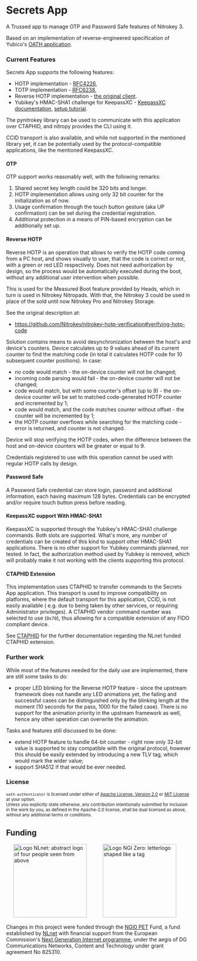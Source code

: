 <!--
Copyright (C) 2023 Nitrokey GmbH
SPDX-License-Identifier: CC0-1.0
-->

# Secrets App

A Trussed app to manage OTP and Password Safe features of Nitrokey 3.

Based on an implementation of reverse-engineered specification of Yubico's [OATH application][yubico-oath].

[trussed]: https://trussed.dev

[yubico-oath]: https://developers.yubico.com/OATH/YKOATH_Protocol.html

### Current Features

Secrets App supports the following features:

- HOTP implementation - [RFC4226],
- TOTP implementation - [RFC6238],
- Reverse HOTP implementation - [the original client][hotp-verif].
- Yubikey's HMAC-SHA1 challenge for KeepassXC - [KeepassXC documentation][keepass-docs], [setup tutorial][hmac-tutorial].

The pynitrokey library can be used to communicate with this application over CTAPHID, and nitropy provides the CLI using
it.

CCID transport is also available, and while not supported in the mentioned library yet, it can be potentially used by
the protocol-compatible applications, like the mentioned KeepassXC.

[RFC4226]: https://www.rfc-editor.org/rfc/rfc4226

[RFC6238]: https://www.rfc-editor.org/rfc/rfc6238

[hotp-verif]: https://github.com/Nitrokey/nitrokey-hotp-verification#verifying-hotp-code
[keepass-docs]: https://keepassxc.org/docs/
[hmac-tutorial]: https://docs.yubikey.wiki/tutorials/keepassxc

#### OTP

OTP support works reasonably well, with the following remarks:

1. Shared secret key length could be 320 bits and longer.
2. HOTP implementation allows using only 32 bit counter for the initialization as of now.
3. Usage confirmation through the touch button gesture (aka UP confirmation) can be set during the credential
   registration.
4. Additional protection in a means of PIN-based encryption can be additionally set up.

#### Reverse HOTP

Reverse HOTP is an operation that allows to verify the HOTP code coming from a PC host, and shows visually to user, that
the code is correct or not, with a green or red LED respectively.
Does not need authorization by design, so the process would be automatically executed during the boot, without any
additional user intervention when possible.

This is used for the Measured Boot feature provided by Heads, which in turn is used in Nitrokey Nitropads. With
that, the Nitrokey 3 could be used in place of the sold until now Nitrokey Pro and Nitrokey Storage.

See the original description at:

- https://github.com/Nitrokey/nitrokey-hotp-verification#verifying-hotp-code

Solution contains means to avoid desynchronization between the host's and device's counters. Device calculates up to 9
values ahead of its current counter to find the matching code (in total it calculates HOTP code for 10 subsequent
counter positions). In case:

- no code would match - the on-device counter will not be changed;
- incoming code parsing would fail - the on-device counter will not be changed;
- code would match, but with some counter's offset (up to 9) - the on-device counter will be set to matched
  code-generated HOTP counter and incremented by 1;
- code would match, and the code matches counter without offset - the counter will be incremented by 1;
- the HOTP counter overflows while searching for the matching code - error is returned, and counter is not changed.

Device will stop verifying the HOTP codes, when the difference between the host and on-device counters will be greater
or equal to 9.

Credentials registered to use with this operation cannot be used with regular HOTP calls by design.

#### Password Safe
A Password Safe credential can store login, password and additional information, each having maximum 128 bytes.
Credentials can be encrypted and/or require touch button press before reading.

#### KeepassXC support With HMAC-SHA1
KeepassXC is supported through the Yubikey's HMAC-SHA1 challenge commands. Both slots are supported. What's more, any number of credentials can be created of this kind to support other HMAC-SHA1 applications.
There is no other support for Yubikey commands planned, nor tested. In fact, the authorization method used by Yubikey is removed, which will probably make it not working with the clients supporting this protocol.

#### CTAPHID Extension

This implementation uses CTAPHID to transfer commands to the Secrets App application. This transport is used to
improve compatibility on platforms, where the default transport for this application, CCID, is not easily available (
e.g. due to being taken by other services, or requiring Administrator
privileges). A CTAPHID vendor command number was selected to use (`0x70`), thus allowing for a compatible extension of
any FIDO compliant device.

See [CTAPHID](ctaphid.md) for the further documentation regarding the NLnet funded CTAPHID extension.

### Further work

While most of the features needed for the daily use are implemented, there are still some tasks to do:

- proper LED blinking for the Reverse HOTP feature - since the upstream framework does not handle any LED animations
  yet, the failing and successful cases can be distinguished only by the blinking length at the moment (10 seconds for
  the pass, 1000 for the failed case). There is no support for the animation priority in the upstream framework as well,
  hence any other operation can overwrite the animation.

Tasks and features still discussed to be done:

- extend HOTP feature to handle 64-bit counter - right now only 32-bit value is supported to stay compatible with the
  original protocol, however this should be easily extended by introducing a new TLV tag, which would mark the wider
  value;
- support SHA512 if that would be ever needed.

### License

<sup>`oath-authenticator` is licensed under either of [Apache License, Version 2.0](LICENSE-APACHE)
or [MIT License](LICENSE-MIT) at your option.</sup>
<br>
<sub>Unless you explicitly state otherwise, any contribution intentionally submitted for inclusion in the work by you,
as defined in the Apache-2.0 license, shall be dual licensed as above, without any additional terms or conditions.</sub>

## Funding

[<img src="https://nlnet.nl/logo/banner.svg" width="200" alt="Logo NLnet: abstract logo of four people seen from above" hspace="20">](https://nlnet.nl/)
[<img src="https://nlnet.nl/image/logos/NGI0PET_tag.svg" width="200" alt="Logo NGI Zero: letterlogo shaped like a tag" hspace="20">](https://nlnet.nl/NGI0/)

Changes in this project were funded through the [NGI0 PET](https://nlnet.nl/PET) Fund, a fund established
by [NLnet](https://nlnet.nl/) with financial support from the European
Commission's [Next Generation Internet programme](https://ngi.eu/), under the aegis of DG Communications Networks,
Content and Technology under grant agreement No 825310.
